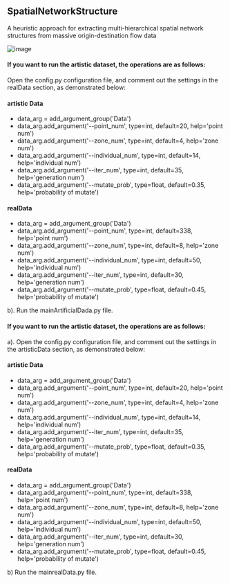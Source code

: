 ## SpatialNetworkStructure
A heuristic approach for extracting multi-hierarchical spatial network structures from massive origin-destination flow data

![image](https://github.com/gissuifeng/SpatialNetworkStructure/blob/main/GraphicAbstract.png)

#### If you want to run the artistic dataset, the operations are as follows:
Open the config.py configuration file, and comment out the settings in the realData section, as demonstrated below:


#### artistic Data
* data_arg = add_argument_group('Data')
* data_arg.add_argument('--point_num', type=int, default=20, help='point num')                    
* data_arg.add_argument('--zone_num', type=int, default=4, help='zone num')
* data_arg.add_argument('--individual_num', type=int, default=14, help='individual num')
* data_arg.add_argument('--iter_num', type=int, default=35, help='generation num')
* data_arg.add_argument('--mutate_prob', type=float, default=0.35, help='probability of mutate')


#### realData
* data_arg = add_argument_group('Data')
* data_arg.add_argument('--point_num', type=int, default=338, help='point num')
* data_arg.add_argument('--zone_num', type=int, default=8, help='zone num')
* data_arg.add_argument('--individual_num', type=int, default=50, help='individual num')
* data_arg.add_argument('--iter_num', type=int, default=30, help='generation num')
* data_arg.add_argument('--mutate_prob', type=float, default=0.45, help='probability of mutate')

b). Run the mainArtificialDada.py file.



#### If you want to run the artistic dataset, the operations are as follows:
a). Open the config.py configuration file, and comment out the settings in the artisticData section, as demonstrated below:


#### artistic Data
* data_arg = add_argument_group('Data')
* data_arg.add_argument('--point_num', type=int, default=20, help='point num')                    
* data_arg.add_argument('--zone_num', type=int, default=4, help='zone num')
* data_arg.add_argument('--individual_num', type=int, default=14, help='individual num')
* data_arg.add_argument('--iter_num', type=int, default=35, help='generation num')
* data_arg.add_argument('--mutate_prob', type=float, default=0.35, help='probability of mutate')

#### realData
* data_arg = add_argument_group('Data')
* data_arg.add_argument('--point_num', type=int, default=338, help='point num')
* data_arg.add_argument('--zone_num', type=int, default=8, help='zone num')
* data_arg.add_argument('--individual_num', type=int, default=50, help='individual num')
* data_arg.add_argument('--iter_num', type=int, default=30, help='generation num')
* data_arg.add_argument('--mutate_prob', type=float, default=0.45, help='probability of mutate')

b) Run the mainrealData.py file.
